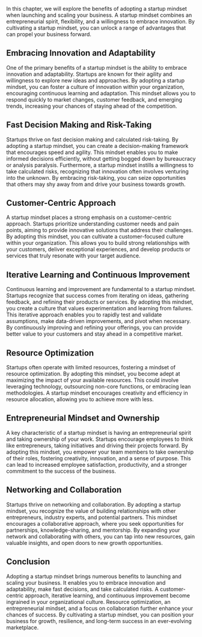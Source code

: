
In this chapter, we will explore the benefits of adopting a startup mindset when launching and scaling your business. A startup mindset combines an entrepreneurial spirit, flexibility, and a willingness to embrace innovation. By cultivating a startup mindset, you can unlock a range of advantages that can propel your business forward.

**Embracing Innovation and Adaptability**
-----------------------------------------

One of the primary benefits of a startup mindset is the ability to embrace innovation and adaptability. Startups are known for their agility and willingness to explore new ideas and approaches. By adopting a startup mindset, you can foster a culture of innovation within your organization, encouraging continuous learning and adaptation. This mindset allows you to respond quickly to market changes, customer feedback, and emerging trends, increasing your chances of staying ahead of the competition.

**Fast Decision Making and Risk-Taking**
----------------------------------------

Startups thrive on fast decision making and calculated risk-taking. By adopting a startup mindset, you can create a decision-making framework that encourages speed and agility. This mindset enables you to make informed decisions efficiently, without getting bogged down by bureaucracy or analysis paralysis. Furthermore, a startup mindset instills a willingness to take calculated risks, recognizing that innovation often involves venturing into the unknown. By embracing risk-taking, you can seize opportunities that others may shy away from and drive your business towards growth.

**Customer-Centric Approach**
-----------------------------

A startup mindset places a strong emphasis on a customer-centric approach. Startups prioritize understanding customer needs and pain points, aiming to provide innovative solutions that address their challenges. By adopting this mindset, you can cultivate a customer-focused culture within your organization. This allows you to build strong relationships with your customers, deliver exceptional experiences, and develop products or services that truly resonate with your target audience.

**Iterative Learning and Continuous Improvement**
-------------------------------------------------

Continuous learning and improvement are fundamental to a startup mindset. Startups recognize that success comes from iterating on ideas, gathering feedback, and refining their products or services. By adopting this mindset, you create a culture that values experimentation and learning from failures. This iterative approach enables you to rapidly test and validate assumptions, make data-driven improvements, and pivot when necessary. By continuously improving and refining your offerings, you can provide better value to your customers and stay ahead in a competitive market.

**Resource Optimization**
-------------------------

Startups often operate with limited resources, fostering a mindset of resource optimization. By adopting this mindset, you become adept at maximizing the impact of your available resources. This could involve leveraging technology, outsourcing non-core functions, or embracing lean methodologies. A startup mindset encourages creativity and efficiency in resource allocation, allowing you to achieve more with less.

**Entrepreneurial Mindset and Ownership**
-----------------------------------------

A key characteristic of a startup mindset is having an entrepreneurial spirit and taking ownership of your work. Startups encourage employees to think like entrepreneurs, taking initiatives and driving their projects forward. By adopting this mindset, you empower your team members to take ownership of their roles, fostering creativity, innovation, and a sense of purpose. This can lead to increased employee satisfaction, productivity, and a stronger commitment to the success of the business.

**Networking and Collaboration**
--------------------------------

Startups thrive on networking and collaboration. By adopting a startup mindset, you recognize the value of building relationships with other entrepreneurs, industry experts, and potential partners. This mindset encourages a collaborative approach, where you seek opportunities for partnerships, knowledge-sharing, and mentorship. By expanding your network and collaborating with others, you can tap into new resources, gain valuable insights, and open doors to new growth opportunities.

**Conclusion**
--------------

Adopting a startup mindset brings numerous benefits to launching and scaling your business. It enables you to embrace innovation and adaptability, make fast decisions, and take calculated risks. A customer-centric approach, iterative learning, and continuous improvement become ingrained in your organizational culture. Resource optimization, an entrepreneurial mindset, and a focus on collaboration further enhance your chances of success. By cultivating a startup mindset, you can position your business for growth, resilience, and long-term success in an ever-evolving marketplace.
